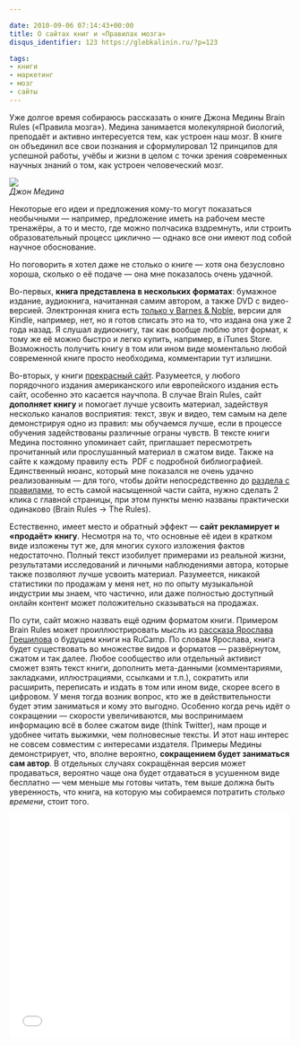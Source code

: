 ```yaml
---

date: 2010-09-06 07:14:43+00:00
title: О сайтах книг и «Правилах мозга»
disqus_identifier: 123 https://glebkalinin.ru/?p=123

tags:
- книги
- маркетинг
- мозг
- сайты
---
```


Уже долгое время собираюсь рассказать о книге Джона Медины Brain Rules («Правила мозга»). Медина занимается молекулярной биологий, преподаёт и активно интересуется тем, как устроен наш мозг. В книге он объединил все свои познания и сформулировал 12 принципов для успешной работы, учёбы и жизни в целом с точки зрения современных научных знаний о том, как устроен человеческий мозг.





<p class="aside aside--left"><img src="//glebkalinin.ru/featured/2010/09/john_mainw-120x155.jpg"><br><em>Джон Медина</em></p>  




Некоторые его идеи и предложения кому-то могут показаться необычными — например, предложение иметь на рабочем месте тренажёры, а то и место, где можно полчасика вздремнуть, или строить образовательный процесс циклично — однако все они имеют под собой научное обоснование.





Но поговорить я хотел даже не столько о книге — хотя она безусловно хороша, сколько о её подаче — она мне показалось очень удачной.

Во-первых, **книга представлена в нескольких форматах**: бумажное издание, аудиокнига, начитанная самим автором, а также DVD с видео-версией. Электронная книга есть [только у Barnes & Noble](http://search.barnesandnoble.com/Brain-Rules/John-Medina/e/9780979777783/?itm=2&USRI=brain+rules), версии для Kindle, например, нет,  но я готов списать это на то, что издана она уже 2 года назад. Я слушал аудиокнигу, так как вообще люблю этот формат, к тому же её можно быстро и легко купить, например, в iTunes Store. Возможность получить книгу в том или ином виде моментально любой современной книге просто необходима, комментарии тут излишни.



Во-вторых, у книги [прекрасный сайт](http://brainrules.net/). Разумеется, у любого порядочного издания американского или европейского издания есть сайт, особенно это касается научпопа. В случае Brain Rules, сайт  **дополняет книгу** и помогает лучше усвоить материал, задействуя несколько каналов восприятия: текст, звук и видео, тем самым на деле демонстрируя одно из правил: мы обучаемся лучше, если в процессе обучения задействованы различные ограны чувств. В тексте книги Медина постоянно упоминает сайт, приглашает пересмотреть прочитанный или прослушанный материал в сжатом виде. Также на сайте к каждому правилу есть  PDF с подробной библиографией. Единственный нюанс, который мне показался не очень удачно реализованным — для того, чтобы дойти непосредственно до [раздела с правилами](http://www.brainrules.net/the-rules), то есть самой насыщенной части сайта, нужно сделать 2 клика с главной страницы, при этом пункты меню названы практически одинаково (Brain Rules → The Rules).



Естественно, имеет место и обратный эффект — **сайт рекламирует и «продаёт» книгу**. Несмотря на то, что основные её идеи в кратком виде изложены тут же, для многих сухого изложения фактов недостаточно. Полный текст изобилует примерами из реальной жизни, результатами исследований и личными наблюдениями автора, которые также позволяют лучше усвоить материал. Разумеется, никакой статистики по продажам у меня нет, но по опыту музыкальной индустрии мы знаем, что частично, или даже полностью доступный онлайн контент может положительно сказываться на продажах.





По сути, сайт можно назвать ещё одним форматом книги. Примером Brain Rules может проиллюстрировать мысль из [рассказа Ярослава Грешилова](http://friendfeed.com/glebis/c0f32cf0/rucamp) о  будущем книги на RuCamp. По словам Ярослава, книга будет существовать во множестве видов и форматов — развёрнутом, сжатом и так далее. Любое сообщество или отдельный активист сможет взять текст книги, дополнить мета-данными (комментариями, закладками, иллюстрациями, ссылками и т.п.), сократить или расширить, переписать и издать в том или ином виде, скорее всего в цифровом. У меня тогда возник вопрос, кто же в действительности будет этим заниматься и кому это выгодно. Особенно когда речь идёт о сокращении — скорости увеличиваются, мы воспринимаем информацию всё в более сжатом виде (think Twitter), нам проще и удобнее читать выжимки, чем полновесные тексты. И этот наш интерес не совсем совместим с интересами издателя. Примеры Медины демонстрирует, что, вполне вероятно, **сокращением будет заниматься сам автор**. В отдельных случаях сокращённая версия может продаваться, вероятно чаще она будет отдаваться в усушенном виде бесплатно — чем меньше мы готовы читать, тем выше должна быть уверенность, что книга, на которую мы собираемся потратить _столько времени_, стоит того.



<object width="500" height="400"><param name="movie" value="http://www.youtube.com/v/IK1nMQq67VI?fs=1&amp;hl=en_US&amp;rel=0"></param><param name="allowFullScreen" value="true"></param><param name="allowscriptaccess" value="always"></param><embed src="//www.youtube.com/v/IK1nMQq67VI?fs=1&amp;hl=en_US&amp;rel=0" type="application/x-shockwave-flash" allowscriptaccess="always" allowfullscreen="true" width="500" height="400"></embed></object></div>
